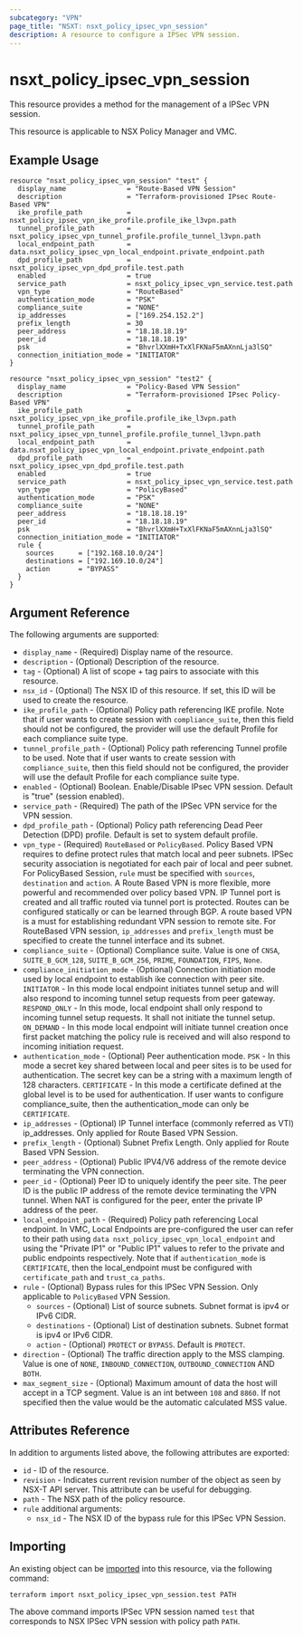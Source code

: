 ```yaml
---
subcategory: "VPN"
page_title: "NSXT: nsxt_policy_ipsec_vpn_session"
description: A resource to configure a IPSec VPN session.
---
```


# nsxt_policy_ipsec_vpn_session

This resource provides a method for the management of a IPSec VPN session.

This resource is applicable to NSX Policy Manager and VMC.

## Example Usage

```hcl
resource "nsxt_policy_ipsec_vpn_session" "test" {
  display_name               = "Route-Based VPN Session"
  description                = "Terraform-provisioned IPsec Route-Based VPN"
  ike_profile_path           = nsxt_policy_ipsec_vpn_ike_profile.profile_ike_l3vpn.path
  tunnel_profile_path        = nsxt_policy_ipsec_vpn_tunnel_profile.profile_tunnel_l3vpn.path
  local_endpoint_path        = data.nsxt_policy_ipsec_vpn_local_endpoint.private_endpoint.path
  dpd_profile_path           = nsxt_policy_ipsec_vpn_dpd_profile.test.path
  enabled                    = true
  service_path               = nsxt_policy_ipsec_vpn_service.test.path
  vpn_type                   = "RouteBased"
  authentication_mode        = "PSK"
  compliance_suite           = "NONE"
  ip_addresses               = ["169.254.152.2"]
  prefix_length              = 30
  peer_address               = "18.18.18.19"
  peer_id                    = "18.18.18.19"
  psk                        = "BhvrlXXmH+TxXlFKNaF5mAXnnLja3lSQ"
  connection_initiation_mode = "INITIATOR"
}

resource "nsxt_policy_ipsec_vpn_session" "test2" {
  display_name               = "Policy-Based VPN Session"
  description                = "Terraform-provisioned IPsec Policy-Based VPN"
  ike_profile_path           = nsxt_policy_ipsec_vpn_ike_profile.profile_ike_l3vpn.path
  tunnel_profile_path        = nsxt_policy_ipsec_vpn_tunnel_profile.profile_tunnel_l3vpn.path
  local_endpoint_path        = data.nsxt_policy_ipsec_vpn_local_endpoint.private_endpoint.path
  dpd_profile_path           = nsxt_policy_ipsec_vpn_dpd_profile.test.path
  enabled                    = true
  service_path               = nsxt_policy_ipsec_vpn_service.test.path
  vpn_type                   = "PolicyBased"
  authentication_mode        = "PSK"
  compliance_suite           = "NONE"
  peer_address               = "18.18.18.19"
  peer_id                    = "18.18.18.19"
  psk                        = "BhvrlXXmH+TxXlFKNaF5mAXnnLja3lSQ"
  connection_initiation_mode = "INITIATOR"
  rule {
    sources      = ["192.168.10.0/24"]
    destinations = ["192.169.10.0/24"]
    action       = "BYPASS"
  }
}
```

## Argument Reference

The following arguments are supported:

* `display_name` - (Required) Display name of the resource.
* `description` - (Optional) Description of the resource.
* `tag` - (Optional) A list of scope + tag pairs to associate with this resource.
* `nsx_id` - (Optional) The NSX ID of this resource. If set, this ID will be used to create the resource.
* `ike_profile_path` - (Optional) Policy path referencing IKE profile. Note that if user wants to create session with `compliance_suite`, then this field should not be configured, the provider will use the default Profile for each compliance suite type.
* `tunnel_profile_path` - (Optional) Policy path referencing Tunnel profile to be used. Note that if user wants to create session with `compliance_suite`, then this field should not be configured, the provider will use the default Profile for each compliance suite type.
* `enabled` - (Optional) Boolean. Enable/Disable IPsec VPN session. Default is "true" (session enabled).
* `service_path` - (Required) The path of the IPSec VPN service for the VPN session.
* `dpd_profile_path` - (Optional) Policy path referencing Dead Peer Detection (DPD) profile. Default is set to system default profile.
* `vpn_type` - (Required) `RouteBased` or `PolicyBased`. Policy Based VPN requires to define protect rules that match local and peer subnets.
  IPSec security association is negotiated for each pair of local and peer subnet. For PolicyBased Session, `rule` must be specified with `sources`, `destination` and `action`.
  A Route Based VPN is more flexible, more powerful and recommended over policy based VPN. IP Tunnel port is created and all traffic routed via tunnel port is protected.
  Routes can be configured statically or can be learned through BGP. A route based VPN is a must for establishing redundant VPN session to remote site. For RouteBased VPN session, `ip_addresses` and `prefix_length` must be specified to create the tunnel interface and its subnet.
* `compliance_suite` -  (Optional) Compliance suite. Value is one of `CNSA`, `SUITE_B_GCM_128`, `SUITE_B_GCM_256`, `PRIME`, `FOUNDATION`, `FIPS`, `None`.
* `compliance_initiation_mode` - (Optional) Connection initiation mode used by local endpoint to establish ike connection with peer site.
  `INITIATOR` - In this mode local endpoint initiates tunnel setup and will also respond to incoming tunnel setup requests from peer gateway.
  `RESPOND_ONLY` - In this mode, local endpoint shall only respond to incoming tunnel setup requests. It shall not initiate the tunnel setup.
  `ON_DEMAND` - In this mode local endpoint will initiate tunnel creation once first packet matching the policy rule is received and will also respond to incoming initiation request.
* `authentication_mode` - (Optional) Peer authentication mode. `PSK` - In this mode a secret key shared between local and peer sites is to be used for authentication. The secret key can be a string with a maximum length of 128 characters. `CERTIFICATE` - In this mode a certificate defined at the global level is to be used for authentication. If user wants to configure compliance_suite, then the authentication_mode can only be `CERTIFICATE`.
* `ip_addresses` - (Optional) IP Tunnel interface (commonly referred as VTI) ip_addresses. Only applied for Route Based VPN Session.
* `prefix_length` - (Optional) Subnet Prefix Length. Only applied for Route Based VPN Session.
* `peer_address` - (Optional) Public IPV4/V6 address of the remote device terminating the VPN connection.
* `peer_id` - (Optional) Peer ID to uniquely identify the peer site. The peer ID is the public IP address of the remote device terminating the VPN tunnel. When NAT is configured for the peer, enter the private IP address of the peer.
* `local_endpoint_path` - (Required) Policy path referencing Local endpoint. In VMC, Local Endpoints are pre-configured the user can refer to their path using `data nsxt_policy_ipsec_vpn_local_endpoint` and using the "Private IP1" or "Public IP1" values to refer to the private and public endpoints respectively. Note that if `authentication_mode` is `CERTIFICATE`, then the local_endpoint must be configured with `certificate_path` and `trust_ca_paths`.
* `rule` - (Optional) Bypass rules for this IPSec VPN Session. Only applicable to `PolicyBased` VPN Session.
    * `sources` - (Optional) List of source subnets. Subnet format is ipv4 or IPv6 CIDR.
    * `destinations` - (Optional) List of destination subnets. Subnet format is ipv4 or IPv6 CIDR.
    * `action` - (Optional) `PROTECT` or `BYPASS`. Default is `PROTECT`.
* `direction` - (Optional) The traffic direction apply to the MSS clamping. Value is one of `NONE`, `INBOUND_CONNECTION`, `OUTBOUND_CONNECTION` AND `BOTH`.
* `max_segment_size` - (Optional) Maximum amount of data the host will accept in a TCP segment. Value is an int between `108` and `8860`. If not specified then the value would be the automatic calculated MSS value.

## Attributes Reference

In addition to arguments listed above, the following attributes are exported:

* `id` - ID of the resource.
* `revision` - Indicates current revision number of the object as seen by NSX-T API server. This attribute can be useful for debugging.
* `path` - The NSX path of the policy resource.
* `rule` additional arguments:
    * `nsx_id` - The NSX ID of the bypass rule for this IPSec VPN Session.

## Importing

An existing object can be [imported][docs-import] into this resource, via the following command:

[docs-import]: https://developer.hashicorp.com/terraform/cli/import

```shell
terraform import nsxt_policy_ipsec_vpn_session.test PATH
```

The above command imports IPSec VPN session named `test` that corresponds to NSX IPSec VPN session with policy path `PATH`.

